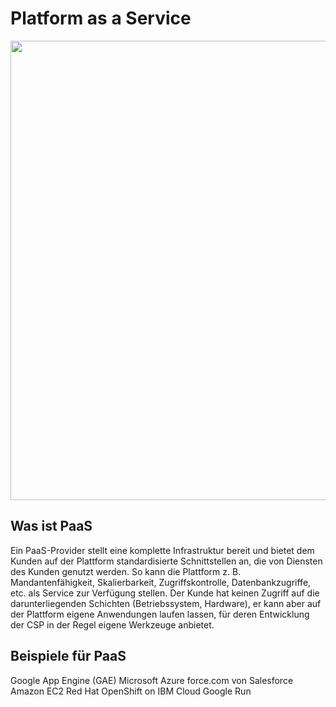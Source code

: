 # Platform as a Service

<img src="https://gbssg.gitlab.io/m346/img/cloud/cloud-servicemodelle.png" title="" alt="" width="735">

## Was ist PaaS

Ein PaaS-Provider stellt eine komplette Infrastruktur bereit und bietet dem Kunden auf der Plattform standardisierte Schnittstellen an, die von Diensten des Kunden genutzt werden. So kann die Plattform z. B. Mandantenfähigkeit, Skalierbarkeit, Zugriffskontrolle, Datenbankzugriffe, etc. als Service zur Verfügung stellen. Der Kunde hat keinen Zugriff auf die darunterliegenden Schichten (Betriebssystem, Hardware), er kann aber auf der Plattform eigene Anwendungen laufen lassen, für deren Entwicklung der CSP in der Regel eigene Werkzeuge anbietet.

## Beispiele für PaaS

Google App Engine (GAE)
Microsoft Azure
force.com von Salesforce
Amazon EC2
Red Hat OpenShift on IBM Cloud
Google Run
